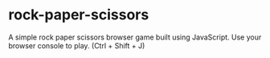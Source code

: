 # rock-paper-scissors
A simple rock paper scissors browser game built using JavaScript.
Use your browser console to play. (Ctrl + Shift + J)
